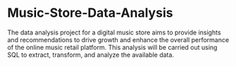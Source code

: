 # Music-Store-Data-Analysis
The data analysis project for a digital music store aims to provide insights and recommendations to drive growth and enhance the overall performance of the online music retail platform. This analysis will be carried out using SQL to extract, transform, and analyze the available data. 
